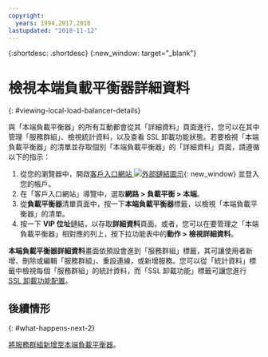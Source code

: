 ```yaml
---
copyright:
  years: 1994,2017,2018
lastupdated: "2018-11-12"
---
```


{:shortdesc: .shortdesc}
{:new_window: target="_blank"}

# 檢視本端負載平衡器詳細資料
{: #viewing-local-load-balancer-details}

與「本端負載平衡器」的所有互動都會從其「詳細資料」頁面進行，您可以在其中管理「服務群組」、檢視統計資料，以及查看 SSL 卸載功能狀態。若要檢視「本端負載平衡器」的清單並存取個別「本端負載平衡器」的「詳細資料」頁面，請遵循以下的指示：

1. 從您的瀏覽器中，開啟[客戶入口網站 ![外部鏈結圖示](../../icons/launch-glyph.svg "外部鏈結圖示")](https://control.softlayer.com/){: new_window} 並登入您的帳戶。
2. 在「客戶入口網站」導覽中，選取**網路 > 負載平衡 > 本端**。
3. 從**負載平衡器**清單頁面中，按一下**本端負載平衡器**標籤，以檢視「本端負載平衡器」的清單。
4. 按一下 **VIP 位址**鏈結，以存取**詳細資料**頁面。或者，您可以在要管理之「本端負載平衡器」相對應的列上，按下拉功能表中的**動作 > 檢視詳細資料**。

**本端負載平衡器詳細資料**畫面依預設會進到「服務群組」標籤，其可讓使用者新增、刪除或編輯「服務群組」、重設連線，或新增服務。您可以從「統計資料」標籤中檢視每個「服務群組」的統計資料，而「SSL 卸載功能」標籤可讓您進行 [SSL 卸載功能配置](/docs/infrastructure/local-load-balancer?topic=local-load-balancer-configuring-ssl-offloading-on-a-load-balancer)。

## 後續情形
{: #what-happens-next-2}

[將服務群組新增至本端負載平衡器](/docs/infrastructure/local-load-balancer?topic=local-load-balancer-adding-a-service-group-to-a-load-balancer)。
